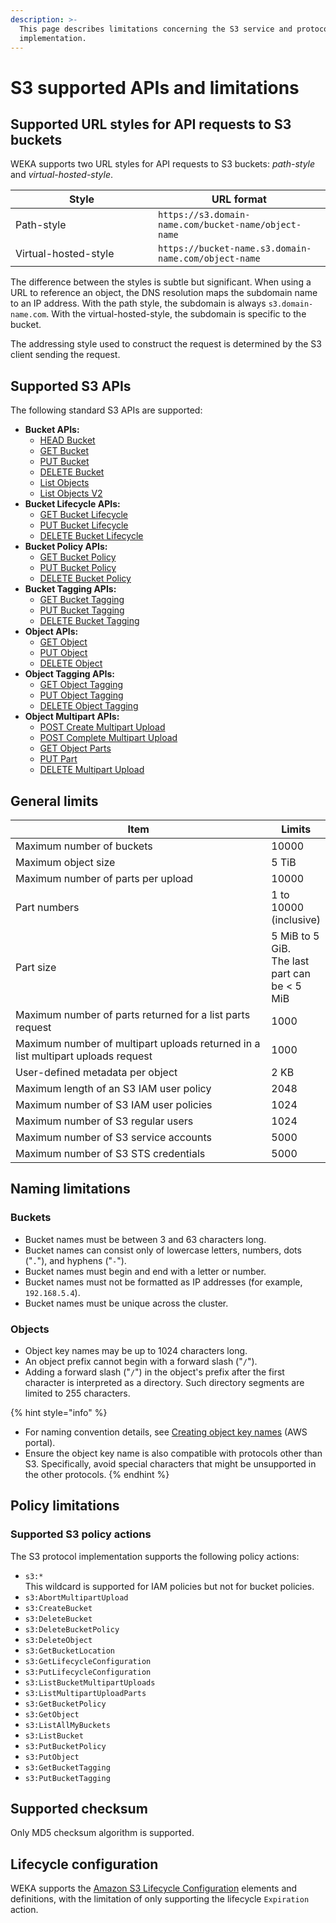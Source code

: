 ```yaml
---
description: >-
  This page describes limitations concerning the S3 service and protocol
  implementation.
---
```


# S3 supported APIs and limitations

## Supported URL styles for API requests to S3 buckets

WEKA supports two URL styles for API requests to S3 buckets: _path-style_ and _virtual-hosted-style_.

<table><thead><tr><th width="212">Style</th><th>URL format</th></tr></thead><tbody><tr><td>Path-style</td><td><code>https://s3.domain-name.com/bucket-name/object-name</code></td></tr><tr><td>Virtual-hosted-style</td><td><code>https://bucket-name.s3.domain-name.com/object-name</code></td></tr></tbody></table>

The difference between the styles is subtle but significant. When using a URL to reference an object, the DNS resolution maps the subdomain name to an IP address. With the path style, the subdomain is always `s3.domain-name.com`. With the virtual-hosted-style, the subdomain is specific to the bucket.

The addressing style used to construct the request is determined by the S3 client sending the request.

## Supported S3 APIs

The following standard S3 APIs are supported:

* **Bucket APIs:**&#x20;
  * [HEAD Bucket](https://docs.aws.amazon.com/AmazonS3/latest/API/API\_HeadBucket.html)
  * [GET Bucket](https://docs.aws.amazon.com/AmazonS3/latest/API/API\_GetBucket.html)
  * [PUT Bucket](https://docs.aws.amazon.com/AmazonS3/latest/API/API\_CreateBucket.html)
  * [DELETE Bucket](https://docs.aws.amazon.com/AmazonS3/latest/API/API\_DeleteBucket.html)
  * [List Objects](https://docs.aws.amazon.com/AmazonS3/latest/API/API\_ListObjects.html)
  * [List Objects V2](https://docs.aws.amazon.com/AmazonS3/latest/API/API\_ListObjectsV2.html)
* **Bucket Lifecycle APIs:**
  * [GET Bucket Lifecycle](https://docs.aws.amazon.com/AmazonS3/latest/API/API\_GetBucketLifecycleConfiguration.html)
  * [PUT Bucket Lifecycle](https://docs.aws.amazon.com/AmazonS3/latest/API/API\_PutBucketLifecycleConfiguration.html)
  * [DELETE Bucket Lifecycle](https://docs.aws.amazon.com/AmazonS3/latest/API/API\_DeleteBucketLifecycle.html)
* **Bucket Policy APIs:**
  * [GET Bucket Policy](https://docs.aws.amazon.com/AmazonS3/latest/API/API\_GetBucketPolicy.html)
  * [PUT Bucket Policy](https://docs.aws.amazon.com/AmazonS3/latest/API/API\_PutBucketPolicy.html)
  * [DELETE Bucket Policy](https://docs.aws.amazon.com/AmazonS3/latest/API/API\_DeleteBucketPolicy.html)
* **Bucket Tagging APIs:**
  * [GET Bucket Tagging](https://docs.aws.amazon.com/AmazonS3/latest/API/API\_GetBucketTagging.html)
  * [PUT Bucket Tagging](https://docs.aws.amazon.com/AmazonS3/latest/API/API\_PutBucketTagging.html)
  * [DELETE Bucket Tagging](https://docs.aws.amazon.com/AmazonS3/latest/API/API\_DeleteBucketTagging.html)
* **Object APIs:**
  * [GET Object](https://docs.aws.amazon.com/AmazonS3/latest/API/API\_GetObject.html)
  * [PUT Object](https://docs.aws.amazon.com/AmazonS3/latest/API/API\_PutObject.html)
  * [DELETE Object](https://docs.aws.amazon.com/AmazonS3/latest/API/API\_DeleteObject.html)
* **Object Tagging APIs:**
  * [GET Object Tagging](https://docs.aws.amazon.com/AmazonS3/latest/API/API\_GetObjectTagging.html)
  * [PUT Object Tagging](https://docs.aws.amazon.com/AmazonS3/latest/API/API\_PutObjectTagging.html)
  * [DELETE Object Tagging](https://docs.aws.amazon.com/AmazonS3/latest/API/API\_DeleteObjectTagging.html)
* **Object Multipart APIs:**
  * [POST Create Multipart Upload](https://docs.aws.amazon.com/AmazonS3/latest/API/API\_CreateMultipartUpload.html)
  * [POST Complete Multipart Upload](https://docs.aws.amazon.com/AmazonS3/latest/API/API\_CompleteMultipartUpload.html)
  * [GET Object Parts](https://docs.aws.amazon.com/AmazonS3/latest/API/API\_ListParts.html)
  * [PUT Part](https://docs.aws.amazon.com/AmazonS3/latest/API/API\_UploadPart.html)
  * [DELETE Multipart Upload](https://docs.aws.amazon.com/AmazonS3/latest/API/API\_AbortMultipartUpload.html)

## General limits

<table><thead><tr><th width="471">Item</th><th>Limits</th></tr></thead><tbody><tr><td>Maximum number of buckets</td><td>10000</td></tr><tr><td>Maximum object size</td><td>5 TiB</td></tr><tr><td>Maximum number of parts per upload</td><td>10000</td></tr><tr><td>Part numbers</td><td>1 to 10000 (inclusive)</td></tr><tr><td>Part size</td><td>5 MiB to 5 GiB. <br>The last part can be &#x3C; 5 MiB</td></tr><tr><td>Maximum number of parts returned for a list parts request</td><td>1000</td></tr><tr><td>Maximum number of multipart uploads returned in a list multipart uploads request</td><td>1000</td></tr><tr><td>User-defined metadata per object</td><td>2 KB</td></tr><tr><td>Maximum length of an S3 IAM user policy</td><td>2048</td></tr><tr><td>Maximum number of S3 IAM user policies</td><td>1024</td></tr><tr><td>Maximum number of S3 regular users</td><td>1024</td></tr><tr><td>Maximum number of S3 service accounts</td><td>5000</td></tr><tr><td>Maximum number of S3 STS credentials</td><td>5000</td></tr></tbody></table>

## Naming limitations

### Buckets

* Bucket names must be between 3 and 63 characters long.
* Bucket names can consist only of lowercase letters, numbers, dots ("`.`"), and hyphens ("`-`").
* Bucket names must begin and end with a letter or number.
* Bucket names must not be formatted as IP addresses (for example, `192.168.5.4`).
* Bucket names must be unique across the cluster.

### Objects

* Object key names may be up to 1024 characters long.
* An object prefix cannot begin with a forward slash ("`/`").
* Adding a forward slash ("`/`") in the object's prefix after the first character is interpreted as a directory. Such directory segments are limited to 255 characters.

{% hint style="info" %}
* For naming convention details, see [Creating object key names](https://docs.aws.amazon.com/AmazonS3/latest/userguide/object-keys.html) (AWS portal).
* Ensure the object key name is also compatible with protocols other than S3. Specifically, avoid special characters that might be unsupported in the other protocols.&#x20;
{% endhint %}

## Policy limitations

### Supported S3 policy actions

The S3 protocol implementation supports the following policy actions:

* `s3:*`\
  This wildcard is supported for IAM policies but not for bucket policies.
* `s3:AbortMultipartUpload`
* `s3:CreateBucket`
* `s3:DeleteBucket`
* `s3:DeleteBucketPolicy`
* `s3:DeleteObject`
* `s3:GetBucketLocation`
* `s3:GetLifecycleConfiguration`
* `s3:PutLifecycleConfiguration`
* `s3:ListBucketMultipartUploads`
* `s3:ListMultipartUploadParts`
* `s3:GetBucketPolicy`
* `s3:GetObject`
* `s3:ListAllMyBuckets`
* `s3:ListBucket`
* `s3:PutBucketPolicy`
* `s3:PutObject`
* `s3:GetBucketTagging`
* `s3:PutBucketTagging`

## Supported checksum&#x20;

Only MD5 checksum algorithm is supported.

## Lifecycle configuration

WEKA supports the [Amazon S3 Lifecycle Configuration](https://docs.aws.amazon.com/AmazonS3/latest/userguide/intro-lifecycle-rules.html) elements and definitions, with the limitation of only supporting the lifecycle `Expiration` action.
